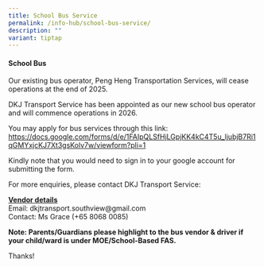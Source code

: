 ```yaml
---
title: School Bus Service
permalink: /info-hub/school-bus-service/
description: ""
variant: tiptap
---
```

<h4><strong>School Bus</strong></h4>
<p>Our existing bus operator, Peng Heng Transportation Services, will cease
operations at the end of 2025.</p>
<p>DKJ Transport Service has been appointed as our new school bus operator
and will commence operations in 2026.</p>
<p>You may apply for bus services through this link: <a href="https://docs.google.com/forms/d/e/1FAIpQLSfHjLGpjKK4kC4T5u_ljubjB7Ri1qGMYxjcKJ7Xt3gsKolv7w/viewform?pli=1" rel="noopener noreferrer nofollow" target="_blank">https://docs.google.com/forms/d/e/1FAIpQLSfHjLGpjKK4kC4T5u_ljubjB7Ri1qGMYxjcKJ7Xt3gsKolv7w/viewform?pli=1</a>
</p>
<p>Kindly note that you would need to sign in to your google account for
submitting the form.</p>
<p></p>
<p>For more enquiries, please contact DKJ Transport Service:</p>
<p><strong><u>Vendor details</u></strong>
<br>Email: <a rel="noopener noreferrer nofollow" target="_blank">dkjtransport.southview@gmail.com</a>
<br>Contact: Ms Grace (+65 8068 0085)</p>
<p></p>
<p><strong>Note: Parents/Guardians please highlight to the bus vendor &amp; driver if your child/ward is under MOE/School-Based FAS.</strong>
</p>
<p></p>
<p>Thanks!</p>